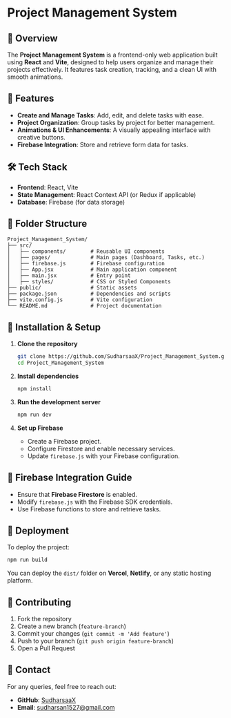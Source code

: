 # Project Management System

## 📌 Overview
The **Project Management System** is a frontend-only web application built using **React** and **Vite**, designed to help users organize and manage their projects effectively. It features task creation, tracking, and a clean UI with smooth animations.

## 🚀 Features
- **Create and Manage Tasks**: Add, edit, and delete tasks with ease.
- **Project Organization**: Group tasks by project for better management.
- **Animations & UI Enhancements**: A visually appealing interface with creative buttons.
- **Firebase Integration**: Store and retrieve form data for tasks.

## 🛠️ Tech Stack
- **Frontend**: React, Vite
- **State Management**: React Context API (or Redux if applicable)
- **Database**: Firebase (for data storage)

## 📂 Folder Structure
```
Project_Management_System/
├── src/
│   ├── components/        # Reusable UI components
│   ├── pages/             # Main pages (Dashboard, Tasks, etc.)
│   ├── firebase.js        # Firebase configuration
│   ├── App.jsx            # Main application component
│   ├── main.jsx           # Entry point
│   ├── styles/            # CSS or Styled Components
├── public/                # Static assets
├── package.json           # Dependencies and scripts
├── vite.config.js         # Vite configuration
└── README.md              # Project documentation
```

## 🔧 Installation & Setup
1. **Clone the repository**
   ```bash
   git clone https://github.com/SudharsaaX/Project_Management_System.git
   cd Project_Management_System
   ```

2. **Install dependencies**
   ```bash
   npm install
   ```

3. **Run the development server**
   ```bash
   npm run dev
   ```

4. **Set up Firebase**
   - Create a Firebase project.
   - Configure Firestore and enable necessary services.
   - Update `firebase.js` with your Firebase configuration.

## 📌 Firebase Integration Guide
- Ensure that **Firebase Firestore** is enabled.
- Modify `firebase.js` with the Firebase SDK credentials.
- Use Firebase functions to store and retrieve tasks.

## 🚀 Deployment
To deploy the project:
```bash
npm run build
```
You can deploy the `dist/` folder on **Vercel**, **Netlify**, or any static hosting platform.

## 🤝 Contributing
1. Fork the repository
2. Create a new branch (`feature-branch`)
3. Commit your changes (`git commit -m 'Add feature'`)
4. Push to your branch (`git push origin feature-branch`)
5. Open a Pull Request

## 📧 Contact
For any queries, feel free to reach out:
- **GitHub**: [SudharsaaX](https://github.com/SudharsaaX)
- **Email**: sudharsan1527@gmail.com
